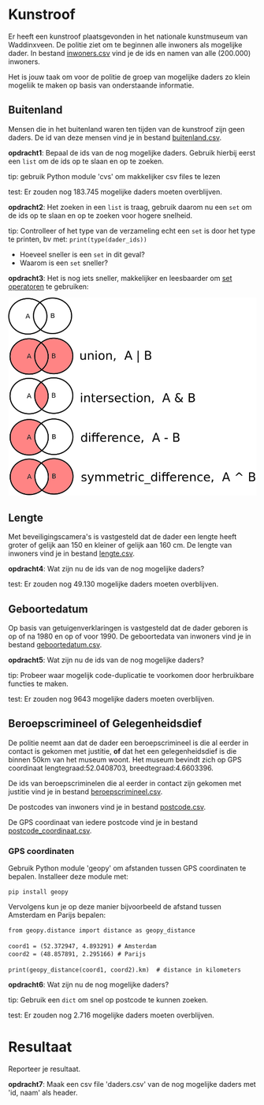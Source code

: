 # Kunstroof
Er heeft een kunstroof plaatsgevonden in het nationale kunstmuseum van
Waddinxveen.  De politie ziet om te beginnen alle inwoners als
mogelijke dader. In bestand [inwoners.csv](inwoners.csv) vind je de
ids en namen van alle (200.000) inwoners.

Het is jouw taak om voor de politie de groep van mogelijke daders zo
klein mogeliik te maken op basis van onderstaande informatie.


## Buitenland
Mensen die in het buitenland waren ten tijden van de kunstroof zijn
geen daders. De id van deze mensen vind je in bestand
[buitenland.csv](buitenland.csv).

**opdracht1**: Bepaal de ids van de nog mogelijke daders. Gebruik
hierbij eerst een `list` om de ids op te slaan en op te zoeken.

tip: gebruik Python module 'cvs' om makkelijker csv files te lezen

test: Er zouden nog 183.745 mogelijke daders moeten overblijven.

**opdracht2**: Het zoeken in een `list` is traag, gebruik daarom nu
een `set` om de ids op te slaan en op te zoeken voor hogere snelheid.

tip: Controlleer of het type van de verzameling echt een `set` is door
het type te printen, bv met: `print(type(dader_ids))`

- Hoeveel sneller is een `set` in dit geval?
- Waarom is een `set` sneller?

**opdracht3**: Het is nog iets sneller, makkelijker en leesbaarder om
[set operatoren](https://docs.python.org/3/tutorial/datastructures.html#sets)
te gebruiken:

![set_operators.png](set_operators.png)

## Lengte
Met beveiligingscamera's is vastgesteld dat de dader een lengte heeft
groter of gelijk aan 150 en kleiner of gelijk aan 160 cm. De lengte van
inwoners vind je in bestand [lengte.csv](lengte.csv).

**opdracht4**: Wat zijn nu de ids van de nog mogelijke daders?

test: Er zouden nog 49.130 mogelijke daders moeten overblijven.

## Geboortedatum
Op basis van getuigenverklaringen is vastgesteld dat de dader geboren
is op of na 1980 en op of voor 1990. De geboortedata van inwoners vind
je in bestand [geboortedatum.csv](geboortedatum.csv).

**opdracht5**: Wat zijn nu de ids van de nog mogelijke daders?

tip: Probeer waar mogelijk code-duplicatie te voorkomen door
herbruikbare functies te maken.

test: Er zouden nog 9643 mogelijke daders moeten overblijven.

## Beroepscrimineel of Gelegenheidsdief
De politie neemt aan dat de dader een beroepscrimineel is die al
eerder in contact is gekomen met justitie, **of** dat het een
gelegenheidsdief is die binnen 50km van het museum woont. Het museum
bevindt zich op GPS coordinaat lengtegraad:52.0408703,
breedtegraad:4.6603396.

De ids van beroepscriminelen die al eerder in contact zijn gekomen met
justitie vind je in bestand
[beroepscrimineel.csv](beroepscrimineel.csv).

De postcodes van inwoners vind je in bestand
[postcode.csv](postcode.csv).

De GPS coordinaat van iedere postcode vind je in bestand
[postcode_coordinaat.csv](postcode_coordinaat.csv).

### GPS coordinaten
Gebruik Python module 'geopy' om afstanden tussen GPS coordinaten te
bepalen. Installeer deze module met:

```
pip install geopy
```

Vervolgens kun je op deze manier bijvoorbeeld de afstand tussen
Amsterdam en Parijs bepalen:

```
from geopy.distance import distance as geopy_distance

coord1 = (52.372947, 4.893291) # Amsterdam
coord2 = (48.857891, 2.295166) # Parijs

print(geopy_distance(coord1, coord2).km)  # distance in kilometers
```

**opdracht6**: Wat zijn nu de nog mogelijke daders?

tip: Gebruik een `dict` om snel op postcode te kunnen zoeken.

test: Er zouden nog 2.716 mogelijke daders moeten overblijven.

# Resultaat
Reporteer je resultaat.

**opdracht7**: Maak een csv file 'daders.csv' van de nog mogelijke
daders met 'id, naam' als header.
